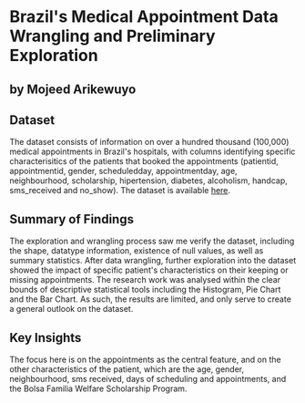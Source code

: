 # Brazil's Medical Appointment Data Wrangling and Preliminary Exploration
## by Mojeed Arikewuyo


## Dataset

The dataset consists of information on over a hundred thousand (100,000) medical appointments in Brazil's hospitals, with columns identifying specific characterisitics of the patients that booked the appointments (patientid, appointmentid, gender, scheduledday, appointmentday, age, neighbourhood, scholarship, hipertension, diabetes, alcoholism, handcap, sms_received and no_show). The dataset is available [here](https://www.kaggle.com/datasets/ariks90/cleaned-brazil-may2016-noshow-medical-appointments).

## Summary of Findings

The exploration and wrangling process saw me verify the dataset, including the shape, datatype information, existence of null values, as well as summary statistics. After data wrangling, further exploration into the dataset showed the impact of specific patient's characteristics on their keeping or missing appointments. The research work was analysed within the clear bounds of descriptive statistical tools including the Histogram, Pie Chart and the Bar Chart. As such, the results are limited, and only serve to create a general outlook on the dataset.

## Key Insights

The focus here is on the appointments as the central feature, and on the other characteristics of the patient, which are the age, gender, neighbourhood, sms received, days of scheduling and appointments, and the Bolsa Familia Welfare Scholarship Program.